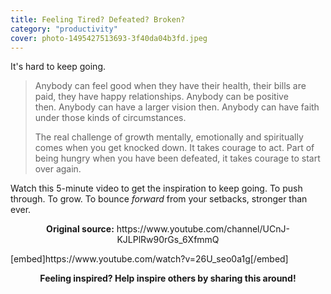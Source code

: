 ```yaml
---
title: Feeling Tired? Defeated? Broken?
category: "productivity"
cover: photo-1495427513693-3f40da04b3fd.jpeg
---
```


It's hard to keep going.
<blockquote>Anybody can feel good when they have their health, their bills are paid, they have happy relationships. Anybody can be positive then. Anybody can have a larger vision then. Anybody can have faith under those kinds of circumstances.

The real challenge of growth mentally, emotionally and spiritually comes when you get knocked down. It takes courage to act. Part of being hungry when you have been defeated, it takes courage to start over again.</blockquote>
Watch this 5-minute video to get the inspiration to keep going. To push through. To grow. To bounce <em>forward</em> from your setbacks, stronger than ever.
<p style="text-align: center;"><strong>Original source:</strong> https://www.youtube.com/channel/UCnJ-KJLPlRw90rGs_6XfmmQ</p>
[embed]https://www.youtube.com/watch?v=26U_seo0a1g[/embed]
<p style="text-align: center;"><strong>Feeling inspired? Help inspire others by sharing this around!</strong></p>
